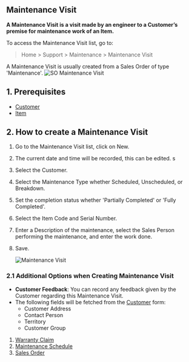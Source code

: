 ## Maintenance Visit

**A Maintenance Visit is a visit made by an engineer to a Customer’s premise for maintenance work of an Item.**

To access the Maintenance Visit list, go to:

> Home > Support > Maintenance > Maintenance Visit

A Maintenance Visit is usually created from a Sales Order of type 'Maintenance'. ![SO Maintenance Visit](https://docs.erpnext.com/files/so-maintenance-visit.png)

## 1\. Prerequisites

*   [Customer](https://docs.erpnext.com/docs/user/manual/en/CRM/customer)
*   [Item](https://docs.erpnext.com/docs/v13/user/manual/en/stock/item)

## 2\. How to create a Maintenance Visit

1.  Go to the Maintenance Visit list, click on New.
2.  The current date and time will be recorded, this can be edited. s
3.  Select the Customer.
4.  Select the Maintenance Type whether Scheduled, Unscheduled, or Breakdown.
5.  Set the completion status whether 'Partially Completed' or 'Fully Completed'.
6.  Select the Item Code and Serial Number.
7.  Enter a Description of the maintenance, select the Sales Person performing the maintenance, and enter the work done.
8.  Save.
    
    ![Maintenance Visit](https://docs.erpnext.com/files/maintenance-visit.png)
    

### 2.1 Additional Options when Creating Maintenance Visit

*   **Customer Feedback**: You can record any feedback given by the Customer regarding this Maintenance Visit.
*   The following fields will be fetched from the [Customer](https://docs.erpnext.com/docs/v13/user/manual/en/CRM/customer) form:
    *   Customer Address
    *   Contact Person
    *   Territory
    *   Customer Group

1.  [Warranty Claim](https://docs.erpnext.com/docs/v13/user/manual/en/support/warranty-claim)
2.  [Maintenance Schedule](https://docs.erpnext.com/docs/v13/user/manual/en/support/maintenance-schedule)
3.  [Sales Order](https://docs.erpnext.com/docs/v13/user/manual/en/selling/sales-order)